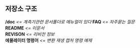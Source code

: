 ## 저장소 구조
**/doc**          *<= 계측기관련 문서폴더로 메뉴얼이 있다*
**FAQ**           *<= 자주묻는 질문*  
**README**        *<= 이문서*   
**REVISON**       *<= 리비전 정보*  
**에물레이터 명령어**  *<= 변환 재생 캡처 명령 예제*
